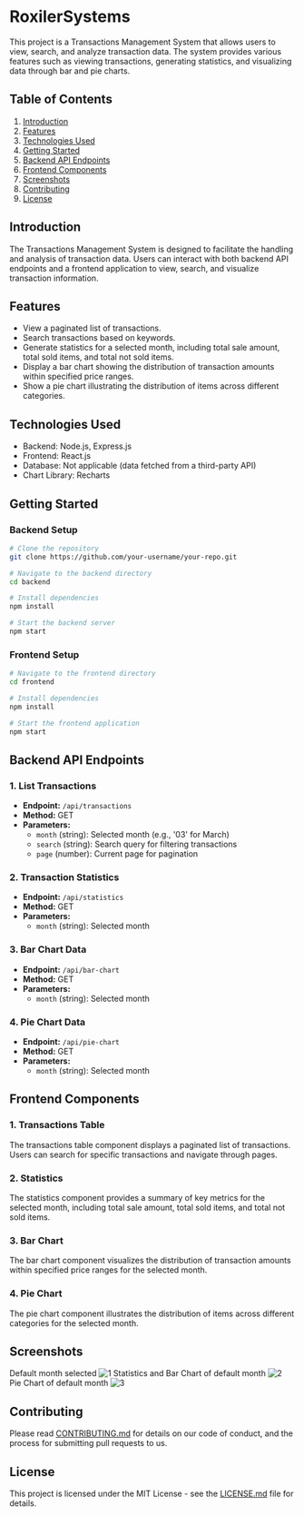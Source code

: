 # RoxilerSystems

This project is a Transactions Management System that allows users to view, search, and analyze transaction data. The system provides various features such as viewing transactions, generating statistics, and visualizing data through bar and pie charts.

## Table of Contents

1. [Introduction](#introduction)
2. [Features](#features)
3. [Technologies Used](#technologies-used)
4. [Getting Started](#getting-started)
5. [Backend API Endpoints](#backend-api-endpoints)
6. [Frontend Components](#frontend-components)
7. [Screenshots](#screenshots)
8. [Contributing](#contributing)
9. [License](#license)

## Introduction

The Transactions Management System is designed to facilitate the handling and analysis of transaction data. Users can interact with both backend API endpoints and a frontend application to view, search, and visualize transaction information.

## Features

- View a paginated list of transactions.
- Search transactions based on keywords.
- Generate statistics for a selected month, including total sale amount, total sold items, and total not sold items.
- Display a bar chart showing the distribution of transaction amounts within specified price ranges.
- Show a pie chart illustrating the distribution of items across different categories.

## Technologies Used

- Backend: Node.js, Express.js
- Frontend: React.js
- Database: Not applicable (data fetched from a third-party API)
- Chart Library: Recharts

## Getting Started

### Backend Setup

```bash
# Clone the repository
git clone https://github.com/your-username/your-repo.git

# Navigate to the backend directory
cd backend

# Install dependencies
npm install

# Start the backend server
npm start
```

### Frontend Setup

```bash
# Navigate to the frontend directory
cd frontend

# Install dependencies
npm install

# Start the frontend application
npm start
```

## Backend API Endpoints

### 1. List Transactions

- **Endpoint:** `/api/transactions`
- **Method:** GET
- **Parameters:**
  - `month` (string): Selected month (e.g., '03' for March)
  - `search` (string): Search query for filtering transactions
  - `page` (number): Current page for pagination

### 2. Transaction Statistics

- **Endpoint:** `/api/statistics`
- **Method:** GET
- **Parameters:**
  - `month` (string): Selected month

### 3. Bar Chart Data

- **Endpoint:** `/api/bar-chart`
- **Method:** GET
- **Parameters:**
  - `month` (string): Selected month

### 4. Pie Chart Data

- **Endpoint:** `/api/pie-chart`
- **Method:** GET
- **Parameters:**
  - `month` (string): Selected month

## Frontend Components

### 1. Transactions Table

The transactions table component displays a paginated list of transactions. Users can search for specific transactions and navigate through pages.

### 2. Statistics 
The statistics component provides a summary of key metrics for the selected month, including total sale amount, total sold items, and total not sold items.

### 3. Bar Chart

The bar chart component visualizes the distribution of transaction amounts within specified price ranges for the selected month.

### 4. Pie Chart

The pie chart component illustrates the distribution of items across different categories for the selected month.

## Screenshots
Default month selected
![1](https://github.com/ChaitanyaKiran14/RoxilerSystems/assets/132725548/e0b30268-aa67-4d2c-8ef0-e9d29fcbeec4)
Statistics and Bar Chart of default month
![2](https://github.com/ChaitanyaKiran14/RoxilerSystems/assets/132725548/e9a987c8-32c2-45df-9c19-f6eee51a35b3)
Pie Chart of default month
![3](https://github.com/ChaitanyaKiran14/RoxilerSystems/assets/132725548/a6735578-2287-417f-8858-60aaac82c2a9)





## Contributing

Please read [CONTRIBUTING.md](CONTRIBUTING.md) for details on our code of conduct, and the process for submitting pull requests to us.

## License

This project is licensed under the MIT License - see the [LICENSE.md](LICENSE.md) file for details.
